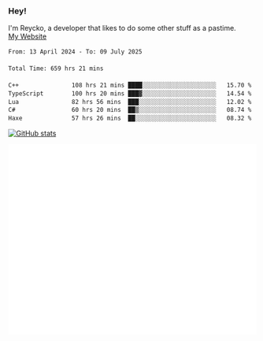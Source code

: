 ### Hey!
I'm Reycko, a developer that likes to do some other stuff as a pastime.  
[My Website](https://reycko.root.sx)

<!--START_SECTION:wakasection-->

```txt
From: 13 April 2024 - To: 09 July 2025

Total Time: 659 hrs 21 mins

C++               108 hrs 21 mins ████░░░░░░░░░░░░░░░░░░░░░   15.70 %
TypeScript        100 hrs 20 mins ███▓░░░░░░░░░░░░░░░░░░░░░   14.54 %
Lua               82 hrs 56 mins  ███░░░░░░░░░░░░░░░░░░░░░░   12.02 %
C#                60 hrs 20 mins  ██▒░░░░░░░░░░░░░░░░░░░░░░   08.74 %
Haxe              57 hrs 26 mins  ██░░░░░░░░░░░░░░░░░░░░░░░   08.32 %
```

<!--END_SECTION:wakasection-->

[![GitHub stats](https://github-readme-stats.vercel.app/api?username=Reycko&show_icons=true&theme=dark&hide_title=true&count_private=true)](https://github.com/anuraghazra/github-readme-stats)

![Metrics](/github-metrics.svg)
